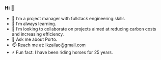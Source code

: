 ### Hi 👋

- 🔭 I’m a project manager with fullstack engineering skills
- 🌱 I’m always learning.
- 👯 I’m looking to collaborate on projects aimed at reducing carbon costs and increasing efficiency. 
- 💬 Ask me about Porto.
- 📫 Reach me at: lkzailac@gmail.com
- ⚡ Fun fact: I have been riding horses for 25 years. 

